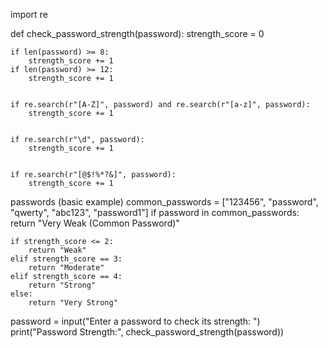 import re

def check_password_strength(password):
    strength_score = 0
    
    
    if len(password) >= 8:
        strength_score += 1
    if len(password) >= 12:
        strength_score += 1
    
    
    if re.search(r"[A-Z]", password) and re.search(r"[a-z]", password):
        strength_score += 1
    

    if re.search(r"\d", password):
        strength_score += 1
    

    if re.search(r"[@$!%*?&]", password):
        strength_score += 1
    
  passwords (basic example)
    common_passwords = ["123456", "password", "qwerty", "abc123", "password1"]
    if password in common_passwords:
        return "Very Weak (Common Password)"
    

    if strength_score <= 2:
        return "Weak"
    elif strength_score == 3:
        return "Moderate"
    elif strength_score == 4:
        return "Strong"
    else:
        return "Very Strong"

password = input("Enter a password to check its strength: ")
print("Password Strength:", check_password_strength(password))
